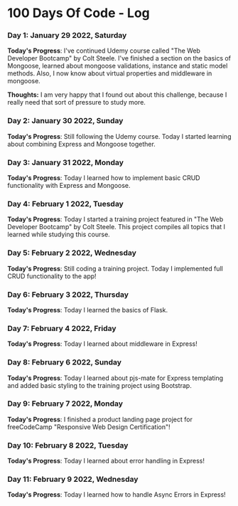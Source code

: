 # 100 Days Of Code - Log

### Day 1: January 29 2022, Saturday

**Today's Progress**: I've continued Udemy course called "The Web Developer Bootcamp" by Colt Steele. I've finished a section on the basics of Mongoose, learned about mongoose validations, instance and static model methods. Also, I now know about virtual properties and middleware in mongoose.

**Thoughts:** I am very happy that I found out about this challenge, because I really need that sort of pressure to study more.


### Day 2: January 30 2022, Sunday

**Today's Progress**: Still following the Udemy course. Today I started learning about combining Express and Mongoose together.


### Day 3: January 31 2022, Monday

**Today's Progress**: Today I learned how to implement basic CRUD functionality with Express and Mongoose.


### Day 4: February 1 2022, Tuesday

**Today's Progress**: Today I started a training project featured in "The Web Developer Bootcamp" by Colt Steele. This project compiles all topics that I learned while studying this course.


### Day 5: February 2 2022, Wednesday

**Today's Progress**: Still coding a training project. Today I implemented full CRUD functionality to the app!


### Day 6: February 3 2022, Thursday

**Today's Progress**: Today I learned the basics of Flask.


### Day 7: February 4 2022, Friday

**Today's Progress**: Today I learned about middleware in Express!


### Day 8: February 6 2022, Sunday

**Today's Progress**: Today I learned about pjs-mate for Express templating and added basic styling to the training project using Bootstrap.


### Day 9: February 7 2022, Monday

**Today's Progress**: I finished a product landing page project for freeCodeCamp "Responsive Web Design Certification"!


### Day 10: February 8 2022, Tuesday

**Today's Progress**: Today I learned about error handling in Express!


### Day 11: February 9 2022, Wednesday

**Today's Progress**: Today I learned how to handle Async Errors in Express!







